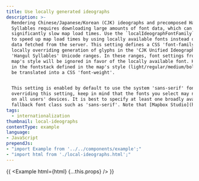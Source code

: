 ```yaml
---
title: Use locally generated ideographs
description: >-
  Rendering Chinese/Japanese/Korean (CJK) ideographs and precomposed Hangul
  Syllables requires downloading large amounts of font data, which can
  significantly slow map load times. Use the `localIdeographFontFamily` setting
  to speed up map load times by using locally available fonts instead of font
  data fetched from the server. This setting defines a CSS 'font-family' for
  locally overriding generation of glyphs in the 'CJK Unified Ideographs' and
  'Hangul Syllables' Unicode ranges. In these ranges, font settings from the
  map's style will be ignored in favor of the locally available font. Keywords
  in the fontstack defined in the map's style (light/regular/medium/bold) will
  be translated into a CSS 'font-weight'.


  This setting is enabled by default to use the system 'sans-serif' font. When
  overriding this setting, keep in mind that the fonts you select may not be available
  on all users' devices. It is best to specify at least one broadly available
  fallback font class such as 'sans-serif'. Note that [Mapbox Studio](https://studio.mapbox.com/) sets this value to `false` by default.
tags:
  - internationalization
thumbnail: local-ideographs
contentType: example
language:
- JavaScript
prependJs:
- "import Example from '../../components/example';"
- "import html from './local-ideographs.html';"
---
```


{{ <Example html={html} {...this.props} /> }}
